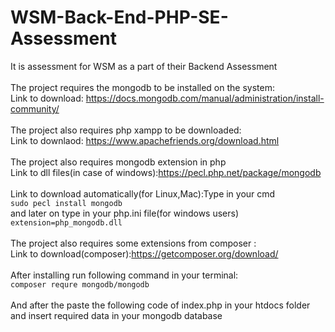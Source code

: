 # WSM-Back-End-PHP-SE-Assessment
It is assessment for WSM as a part of their Backend Assessment
<br>
<br>
The project requires the mongodb to be installed on the system:<br>
Link to download: https://docs.mongodb.com/manual/administration/install-community/
<br>
<br>
The project also requires php xampp to be downloaded:<br>
Link to downlaod: https://www.apachefriends.org/download.html
<br>
<br>
The project also requires mongodb extension in php
<br>
Link to dll files(in case of windows):https://pecl.php.net/package/mongodb <br>
<br>
Link to download automatically(for Linux,Mac):Type in your cmd
<br>
```sudo pecl install mongodb```
<br>
and later on type in your php.ini file(for windows users)
<br>
```extension=php_mongodb.dll```
<br>
<br>
The project also requires some extensions from composer :
<br>
Link to download(composer):https://getcomposer.org/download/
<br>
<br>
After installing run following command in your terminal:
<br>
```composer requre mongodb/mongodb```
<br>
<br>
And after the paste the following code of index.php in your htdocs folder and insert required data in your mongodb database

